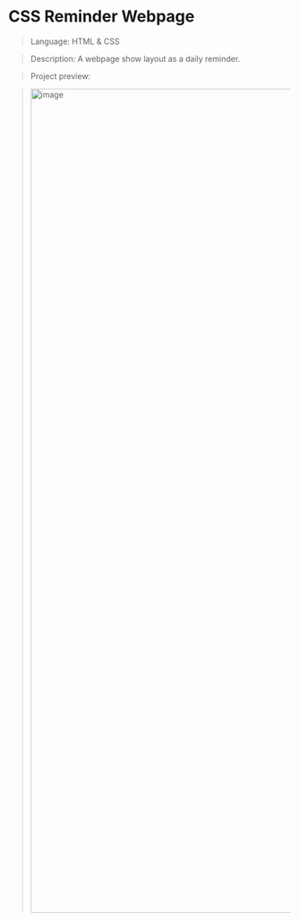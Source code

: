 # CSS Reminder Webpage

> Language: HTML & CSS

> Description: A webpage show layout as a daily reminder.

> Project preview:

> <img width="1470" alt="image" src="https://github.com/user-attachments/assets/3d03e130-4aca-4a61-8345-e8756181cd8c">
